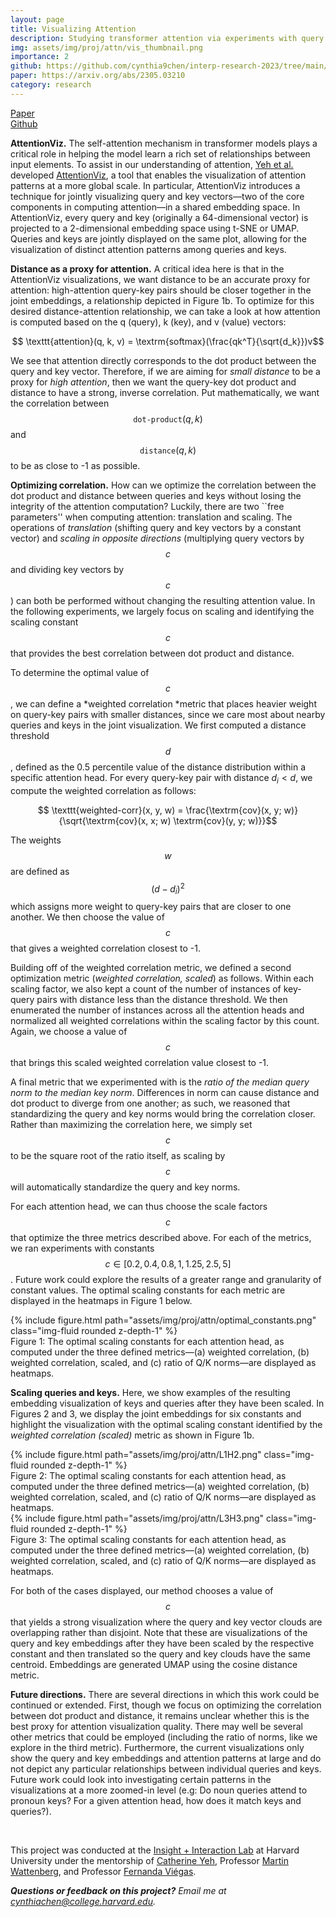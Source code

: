 ```yaml
---
layout: page
title: Visualizing Attention
description: Studying transformer attention via experiments with query and key embeddings.
img: assets/img/proj/attn/vis_thumbnail.png
importance: 2
github: https://github.com/cynthia9chen/interp-research-2023/tree/main/Attention%20Visualization
paper: https://arxiv.org/abs/2305.03210
category: research
---
```



<div class = "projheader">
    <div class="links"><a href='https://arxiv.org/abs/2305.03210' class="btn z-depth-0" role="button"> Paper </a></div>
    <div class="links"><a href='https://github.com/cynthia9chen/interp-research-2023/tree/main/Attention%20Visualization' class="btn z-depth-0" role="button"> <i class="fab fa-github gh-icon"></i> Github</a></div>
</div>


**AttentionViz.** The self-attention mechanism in transformer models plays a critical role in helping the model learn a rich set of relationships between input elements. To assist in our understanding of attention, [Yeh et al.](https://arxiv.org/abs/2305.03210) developed [AttentionViz](http://attentionviz.com/), a tool that enables the visualization of attention patterns at a more global scale. In particular, AttentionViz introduces a technique for jointly visualizing query and key vectors—two of the core components in computing attention—in a shared embedding space. In AttentionViz, every query and key (originally a 64-dimensional vector) is projected to a 2-dimensional embedding space using t-SNE or UMAP. Queries and keys are jointly displayed on the same plot, allowing for the visualization of distinct attention patterns among queries and keys.

**Distance as a proxy for attention.** A critical idea here is that in the AttentionViz visualizations, we
want distance to be an accurate proxy for attention: high-attention query-key pairs should be closer together in the joint embeddings, a relationship depicted in Figure 1b. To optimize for this desired distance-attention
relationship, we can take a look at how attention is computed based on the q (query), k (key), and v (value)
vectors:

$$ \texttt{attention}(q, k, v) = \textrm{softmax}(\frac{qk^T}{\sqrt{d_k}})v$$

We see that attention directly corresponds to the dot product between the query and key vector. Therefore, if we are aiming for *small distance* to be a proxy for *high attention*, then we want the query-key dot product and distance to have a strong, inverse correlation. Put mathematically, we want the correlation between $$\texttt{dot-product}(q, k)$$ and $$\texttt{distance}(q, k)$$ to be as close to -1 as possible.

**Optimizing correlation.** How can we optimize the correlation between the dot product and distance between queries and keys without losing the integrity of the attention computation? Luckily, there are two ``free parameters'' when computing attention: translation and scaling. The operations of *translation* (shifting query and key vectors by a constant vector) and *scaling in opposite directions* (multiplying query vectors by $$c$$ and dividing key vectors by $$c$$) can both be performed without changing the resulting attention value. In the following experiments, we largely focus on scaling and identifying the scaling constant $$c$$ that provides the best correlation between dot product and distance. 

To determine the optimal value of $$c$$, we can define a *weighted correlation *metric that places heavier weight on query-key pairs with smaller distances, since we care most about nearby queries and keys in the joint visualization. We first computed a distance threshold $$d$$, defined as the 0.5 percentile value of the distance distribution within a specific attention head. For every query-key pair with distance $d_i < d$, we compute the weighted correlation as follows:

$$ \texttt{weighted-corr}(x, y, w) = \frac{\textrm{cov}(x, y; w)}{\sqrt{\textrm{cov}(x, x; w) \textrm{cov}(y, y; w)}}$$

The weights $$w$$ are defined as $$(d - d_i)^2$$ which assigns more weight to query-key pairs that are closer to one another. We then choose the value of $$c$$ that gives a weighted correlation closest to -1.

Building off of the weighted correlation metric, we defined a second optimization metric (*weighted correlation, scaled*) as follows. Within each scaling factor, we also kept a count of the number of instances of key-query pairs with distance less than the distance threshold. We then enumerated the number of instances across all the attention heads and normalized all weighted correlations within the scaling factor by this count. Again, we choose a value of $$c$$ that brings this scaled weighted correlation value closest to -1.

A final metric that we experimented with is the *ratio of the median query norm to the median key norm*. Differences in norm can cause distance and dot product to diverge from one another; as such, we reasoned that standardizing the query and key norms would bring the correlation closer. Rather than maximizing the correlation here, we simply set $$c$$ to be the square root of the ratio itself, as scaling by $$c$$ will automatically standardize the query and key norms.

For each attention head, we can thus choose the scale factors $$c$$ that optimize the three metrics described above. For each of the metrics, we ran experiments with constants  $$c \in [0.2, 0.4, 0.8, 1, 1.25, 2.5, 5]$$. Future work could explore the results of a greater range and granularity of constant values. The optimal scaling constants for each metric are displayed in the heatmaps in Figure 1 below.


<div class="row justify-content-sm-center">
    <div class="col-sm-10 mt-3 mt-md-0">
        {% include figure.html path="assets/img/proj/attn/optimal_constants.png" class="img-fluid rounded z-depth-1" %}
    </div>
</div>
<div class="caption">
    Figure 1: The optimal scaling constants for each attention head, as computed under the three defined metrics—(a) weighted correlation, (b) weighted correlation, scaled, and (c) ratio of Q/K norms—are displayed as heatmaps.
</div>

**Scaling queries and keys.** Here, we show examples of the resulting embedding visualization of keys and queries after they have been scaled. In Figures 2 and 3, we display the joint embeddings for six constants and highlight the visualization with the optimal scaling constant identified by the *weighted correlation (scaled)* metric as shown in Figure 1b.

<div class="row justify-content-sm-center">
    <div class="col-sm-10 mt-3 mt-md-0">
        {% include figure.html path="assets/img/proj/attn/L1H2.png" class="img-fluid rounded z-depth-1" %}
    </div>
</div>
<div class="caption">
    Figure 2: The optimal scaling constants for each attention head, as computed under the three defined metrics—(a) weighted correlation, (b) weighted correlation, scaled, and (c) ratio of Q/K norms—are displayed as heatmaps.
</div>

<div class="row justify-content-sm-center">
    <div class="col-sm-10 mt-3 mt-md-0">
        {% include figure.html path="assets/img/proj/attn/L3H3.png" class="img-fluid rounded z-depth-1" %}
    </div>
</div>
<div class="caption">
    Figure 3: The optimal scaling constants for each attention head, as computed under the three defined metrics—(a) weighted correlation, (b) weighted correlation, scaled, and (c) ratio of Q/K norms—are displayed as heatmaps.
</div>

For both of the cases displayed, our method chooses a value of $$c$$ that yields a strong visualization where the query and key vector clouds are overlapping rather than disjoint. Note that these are visualizations of the query and key embeddings after they have been scaled by the respective constant and then translated so the query and key clouds have the same centroid. Embeddings are generated  UMAP using the cosine distance metric.


**Future directions.**  There are several directions in which this work could be continued or extended. First, though we focus on optimizing the correlation between dot product and distance, it remains unclear whether this is the best proxy for attention visualization quality. There may well be several other metrics that could be employed (including the ratio of norms, like we explore in the third metric). Furthermore, the current visualizations only show the query and key embeddings and attention patterns at large and do not depict any particular relationships between individual queries and keys. Future work could look into investigating certain patterns in the visualizations at a more zoomed-in level (e.g: Do noun queries attend to pronoun keys? For a given attention head, how does it match keys and queries?).

&#8202;


This project was conducted at the [Insight + Interaction Lab](https://insight.seas.harvard.edu/) at Harvard University under the mentorship of [Catherine Yeh](https://catherinesyeh.github.io/), Professor [Martin Wattenberg](https://www.bewitched.com/), and Professor [Fernanda Viégas](http://www.fernandaviegas.com/).


<i>**Questions or feedback on this project?** Email me at cynthiachen@college.harvard.edu.</i>

&#8202;






